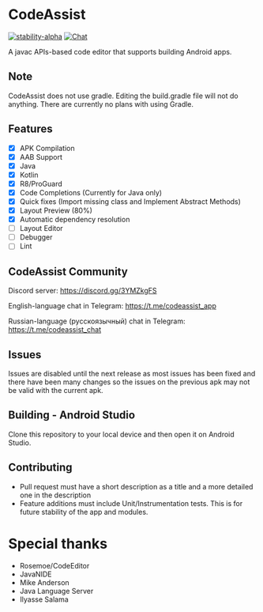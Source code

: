 # CodeAssist
[![stability-alpha](https://img.shields.io/badge/stability-alpha-f4d03f.svg)](https://github.com/mkenney/software-guides/blob/master/STABILITY-BADGES.md#alpha)
[![Chat](https://img.shields.io/badge/chat-on%20discord-7289da)](https://discord.gg/pffnyE6prs)

A javac APIs-based code editor that supports building Android apps.

## Note
CodeAssist does not use gradle. Editing the build.gradle file will not do anything. There are currently no plans with using Gradle.

## Features
- [x] APK Compilation
- [x] AAB Support
- [x] Java
- [x] Kotlin  
- [x] R8/ProGuard
- [x] Code Completions (Currently for Java only)  
- [x] Quick fixes (Import missing class and Implement Abstract Methods)  
- [x] Layout Preview (80%)
- [x] Automatic dependency resolution  
- [ ] Layout Editor
- [ ] Debugger
- [ ] Lint 

## CodeAssist Community
Discord server: https://discord.gg/3YMZkgFS

English-language chat in Telegram: https://t.me/codeassist_app

Russian-language (русскоязычный) chat in Telegram: https://t.me/codeassist_chat

## Issues
Issues are disabled until the next release as most issues has been fixed and there have been many changes so the issues on the previous apk may not be valid with the current apk.

## Building - Android Studio
Clone this repository to your local device and then open it on Android Studio.

## Contributing
- Pull request must have a short description as a title and a more detailed one in the description
- Feature additions must include Unit/Instrumentation tests. This is for future stability of the app and modules.

# Special thanks
- Rosemoe/CodeEditor 
- JavaNIDE
- Mike Anderson
- Java Language Server
- Ilyasse Salama
